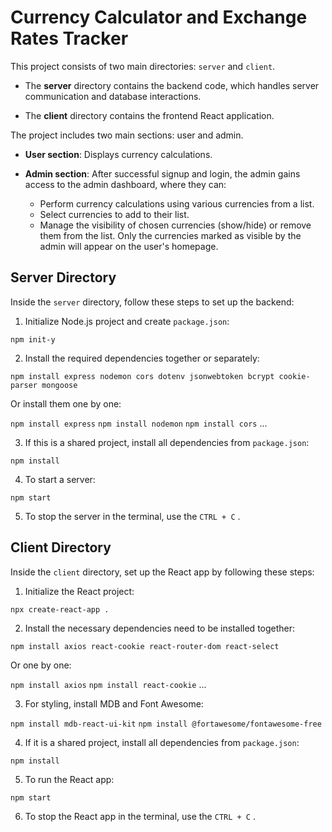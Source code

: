 # Currency Calculator and Exchange Rates Tracker

This project consists of two main directories: `server` and `client`.

- The **server** directory contains the backend code, which handles server communication and database interactions.

* The **client** directory contains the frontend React application.

The project includes two main sections: user and admin.

- **User section**: Displays currency calculations.
- **Admin section**: After successful signup and login, the admin gains access to the admin dashboard, where they can:

  - Perform currency calculations using various currencies from a list.
  - Select currencies to add to their list.
  - Manage the visibility of chosen currencies (show/hide) or remove them from the list. Only the currencies marked as visible by the admin will appear on the user's homepage.

## Server Directory

Inside the `server` directory, follow these steps to set up the backend:

1. Initialize Node.js project and create `package.json`:

`npm init-y`

2. Install the required dependencies together or separately:

`npm install express nodemon cors dotenv jsonwebtoken bcrypt cookie-parser mongoose`

Or install them one by one:

`npm install express`
`npm install nodemon`
`npm install cors`
...

3. If this is a shared project, install all dependencies from `package.json`:

`npm install`

4. To start a server:

`npm start`

5. To stop the server in the terminal, use the `CTRL + C` .

## Client Directory

Inside the `client` directory, set up the React app by following these steps:

1. Initialize the React project:

`npx create-react-app .`

2. Install the necessary dependencies need to be installed together:

`npm install axios react-cookie react-router-dom react-select`

Or one by one:

`npm install axios`
`npm install react-cookie`
...

3. For styling, install MDB and Font Awesome:

`npm install mdb-react-ui-kit`
`npm install @fortawesome/fontawesome-free`

4. If it is a shared project, install all dependencies from `package.json`:

`npm install`

5. To run the React app:

`npm start`

6. To stop the React app in the terminal, use the `CTRL + C` .
